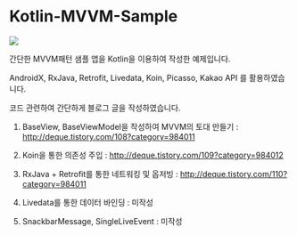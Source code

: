 # Kotlin-MVVM-Sample

![](https://t1.daumcdn.net/cfile/tistory/9958FF355C284CA727)


간단한 MVVM패턴 샘플 앱을 Kotlin을 이용하여 작성한 예제입니다.

AndroidX, RxJava, Retrofit, Livedata, Koin, Picasso, Kakao API 를 활용하였습니다.

코드 관련하여 간단하게 블로그 글을 작성하였습니다.

1. BaseView, BaseViewModel을 작성하여 MVVM의 토대 만들기 : http://deque.tistory.com/108?category=984011

2. Koin을 통한 의존성 주입 : http://deque.tistory.com/109?category=984012

3. RxJava + Retrofit를 통한 네트워킹 및 옵저빙 : http://deque.tistory.com/110?category=984011

4. Livedata를 통한 데이터 바인딩 : 미작성

5. SnackbarMessage, SingleLiveEvent : 미작성
